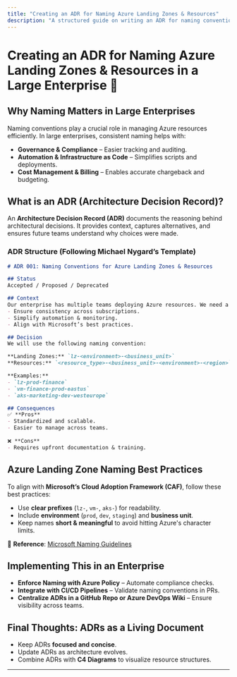 ```yaml
---
title: "Creating an ADR for Naming Azure Landing Zones & Resources"
description: "A structured guide on writing an ADR for naming conventions in large enterprise Azure environments."
---
```


# Creating an ADR for Naming Azure Landing Zones & Resources in a Large Enterprise 🚀

## Why Naming Matters in Large Enterprises
Naming conventions play a crucial role in managing Azure resources efficiently. In large enterprises, consistent naming helps with:
- **Governance & Compliance** – Easier tracking and auditing.
- **Automation & Infrastructure as Code** – Simplifies scripts and deployments.
- **Cost Management & Billing** – Enables accurate chargeback and budgeting.

## What is an ADR (Architecture Decision Record)?
An **Architecture Decision Record (ADR)** documents the reasoning behind architectural decisions. It provides context, captures alternatives, and ensures future teams understand why choices were made.

### ADR Structure (Following Michael Nygard’s Template)

```md
# ADR 001: Naming Conventions for Azure Landing Zones & Resources

## Status
Accepted / Proposed / Deprecated

## Context
Our enterprise has multiple teams deploying Azure resources. We need a clear naming convention to:
- Ensure consistency across subscriptions.
- Simplify automation & monitoring.
- Align with Microsoft’s best practices.

## Decision
We will use the following naming convention:

**Landing Zones:** `lz-<environment>-<business_unit>`  
**Resources:** `<resource_type>-<business_unit>-<environment>-<region>`  

**Examples:**
- `lz-prod-finance`
- `vm-finance-prod-eastus`
- `aks-marketing-dev-westeurope`

## Consequences
✅ **Pros**
- Standardized and scalable.
- Easier to manage across teams.
  
❌ **Cons**
- Requires upfront documentation & training.
```

## Azure Landing Zone Naming Best Practices
To align with **Microsoft’s Cloud Adoption Framework (CAF)**, follow these best practices:
- Use **clear prefixes** (`lz-`, `vm-`, `aks-`) for readability.
- Include **environment** (`prod`, `dev`, `staging`) and **business unit**.
- Keep names **short & meaningful** to avoid hitting Azure's character limits.

📌 **Reference**: [Microsoft Naming Guidelines](https://learn.microsoft.com/en-us/azure/cloud-adoption-framework/ready/azure-best-practices/resource-naming)

## Implementing This in an Enterprise
- **Enforce Naming with Azure Policy** – Automate compliance checks.
- **Integrate with CI/CD Pipelines** – Validate naming conventions in PRs.
- **Centralize ADRs in a GitHub Repo or Azure DevOps Wiki** – Ensure visibility across teams.

## Final Thoughts: ADRs as a Living Document
- Keep ADRs **focused and concise**.
- Update ADRs as architecture evolves.
- Combine ADRs with **C4 Diagrams** to visualize resource structures.

---
